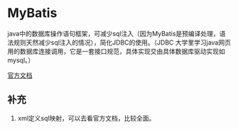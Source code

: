 # MyBatis

java中的数据库操作语句框架，可减少sql注入（因为MyBatis是预编译处理，语法规则天然减少sql注入的情况），简化JDBC的使用。（JDBC 大学里学习java网页用的数据库连接调用，它是一套接口规范，具体实现交由具体数据库驱动实现如mysql。）

[官方文档](https://mybatis.org/mybatis-3/zh_CN/index.html)

## 补充

1. xml定义sql映射，可以去看官方文档，比较全面。

